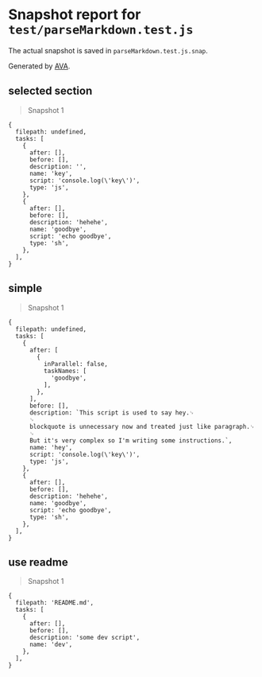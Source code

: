 # Snapshot report for `test/parseMarkdown.test.js`

The actual snapshot is saved in `parseMarkdown.test.js.snap`.

Generated by [AVA](https://ava.li).

## selected section

> Snapshot 1

    {
      filepath: undefined,
      tasks: [
        {
          after: [],
          before: [],
          description: '',
          name: 'key',
          script: 'console.log(\'key\')',
          type: 'js',
        },
        {
          after: [],
          before: [],
          description: 'hehehe',
          name: 'goodbye',
          script: 'echo goodbye',
          type: 'sh',
        },
      ],
    }

## simple

> Snapshot 1

    {
      filepath: undefined,
      tasks: [
        {
          after: [
            {
              inParallel: false,
              taskNames: [
                'goodbye',
              ],
            },
          ],
          before: [],
          description: `This script is used to say hey.␊
          ␊
          blockquote is unnecessary now and treated just like paragraph.␊
          ␊
          But it's very complex so I'm writing some instructions.`,
          name: 'hey',
          script: 'console.log(\'key\')',
          type: 'js',
        },
        {
          after: [],
          before: [],
          description: 'hehehe',
          name: 'goodbye',
          script: 'echo goodbye',
          type: 'sh',
        },
      ],
    }

## use readme

> Snapshot 1

    {
      filepath: 'README.md',
      tasks: [
        {
          after: [],
          before: [],
          description: 'some dev script',
          name: 'dev',
        },
      ],
    }
